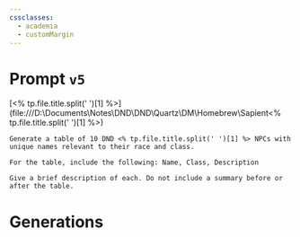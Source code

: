 ```yaml
---
cssclasses:
  - academia
  - customMargin
---
```

# Prompt ``v5``
[<% tp.file.title.split(' ')[1] %>](file:///D:\Documents\Notes\DND\DND\Quartz\DM\Homebrew\Sapient\<% tp.file.title.split(' ')[1] %>)
```
Generate a table of 10 DND <% tp.file.title.split(' ')[1] %> NPCs with unique names relevant to their race and class.

For the table, include the following: Name, Class, Description

Give a brief description of each. Do not include a summary before or after the table.
```

# Generations

